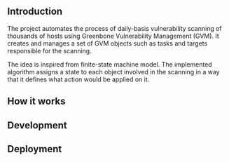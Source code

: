 ## Introduction
The project automates the process of daily-basis vulnerability scanning of thousands of hosts using Greenbone Vulnerability Management (GVM). It creates and manages a set of GVM objects such as tasks and targets responsible for the scanning.

The idea is inspired from finite-state machine model. The implemented algorithm assigns a state to each object involved in the scanning in a way that it defines what action would be applied on it.

## How it works

## Development

## Deployment
